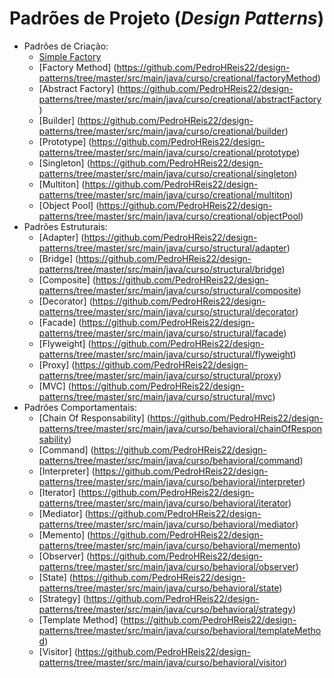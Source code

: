 # Padrões de Projeto (*Design Patterns*)

- Padrões de Criação:
  - [Simple Factory](https://github.com/PedroHReis22/design-patterns/tree/master/src/main/java/curso/creational/simpleFactory)
  - [Factory Method] (https://github.com/PedroHReis22/design-patterns/tree/master/src/main/java/curso/creational/factoryMethod)
  - [Abstract Factory] (https://github.com/PedroHReis22/design-patterns/tree/master/src/main/java/curso/creational/abstractFactory)
  - [Builder] (https://github.com/PedroHReis22/design-patterns/tree/master/src/main/java/curso/creational/builder)
  - [Prototype] (https://github.com/PedroHReis22/design-patterns/tree/master/src/main/java/curso/creational/prototype)
  - [Singleton] (https://github.com/PedroHReis22/design-patterns/tree/master/src/main/java/curso/creational/singleton)
  - [Multiton] (https://github.com/PedroHReis22/design-patterns/tree/master/src/main/java/curso/creational/multiton)
  - [Object Pool] (https://github.com/PedroHReis22/design-patterns/tree/master/src/main/java/curso/creational/objectPool)
- Padrões Estruturais:
  - [Adapter] (https://github.com/PedroHReis22/design-patterns/tree/master/src/main/java/curso/structural/adapter)
  - [Bridge] (https://github.com/PedroHReis22/design-patterns/tree/master/src/main/java/curso/structural/bridge)
  - [Composite] (https://github.com/PedroHReis22/design-patterns/tree/master/src/main/java/curso/structural/composite)
  - [Decorator] (https://github.com/PedroHReis22/design-patterns/tree/master/src/main/java/curso/structural/decorator)
  - [Facade] (https://github.com/PedroHReis22/design-patterns/tree/master/src/main/java/curso/structural/facade)
  - [Flyweight] (https://github.com/PedroHReis22/design-patterns/tree/master/src/main/java/curso/structural/flyweight)
  - [Proxy] (https://github.com/PedroHReis22/design-patterns/tree/master/src/main/java/curso/structural/proxy)
  - [MVC] (https://github.com/PedroHReis22/design-patterns/tree/master/src/main/java/curso/structural/mvc)
- Padrões Comportamentais:
  - [Chain Of Responsability] (https://github.com/PedroHReis22/design-patterns/tree/master/src/main/java/curso/behavioral/chainOfResponsability)
  - [Command] (https://github.com/PedroHReis22/design-patterns/tree/master/src/main/java/curso/behavioral/command)
  - [Interpreter] (https://github.com/PedroHReis22/design-patterns/tree/master/src/main/java/curso/behavioral/interpreter)
  - [Iterator] (https://github.com/PedroHReis22/design-patterns/tree/master/src/main/java/curso/behavioral/iterator)
  - [Mediator] (https://github.com/PedroHReis22/design-patterns/tree/master/src/main/java/curso/behavioral/mediator)
  - [Memento] (https://github.com/PedroHReis22/design-patterns/tree/master/src/main/java/curso/behavioral/memento)
  - [Observer] (https://github.com/PedroHReis22/design-patterns/tree/master/src/main/java/curso/behavioral/observer)
  - [State] (https://github.com/PedroHReis22/design-patterns/tree/master/src/main/java/curso/behavioral/state)
  - [Strategy] (https://github.com/PedroHReis22/design-patterns/tree/master/src/main/java/curso/behavioral/strategy)
  - [Template Method] (https://github.com/PedroHReis22/design-patterns/tree/master/src/main/java/curso/behavioral/templateMethod)
  - [Visitor] (https://github.com/PedroHReis22/design-patterns/tree/master/src/main/java/curso/behavioral/visitor)

